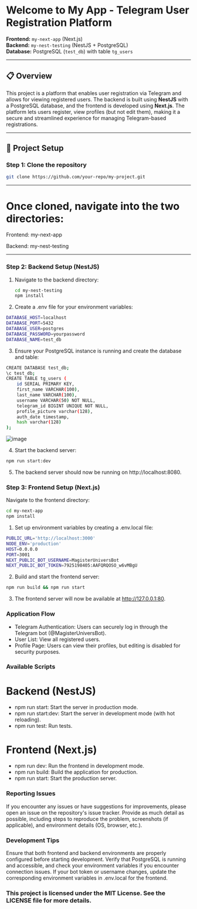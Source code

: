 # Welcome to My App - Telegram User Registration Platform

**Frontend:** `my-next-app` (Next.js)  
**Backend:** `my-nest-testing` (NestJS + PostgreSQL)  
**Database:** PostgreSQL (`test_db`) with table `tg_users`

---

## 📋 Overview

This project is a platform that enables user registration via Telegram and allows for viewing registered users. The backend is built using **NestJS** with a PostgreSQL database, and the frontend is developed using **Next.js**. The platform lets users register, view profiles (but not edit them), making it a secure and streamlined experience for managing Telegram-based registrations.

---

## 🚀 Project Setup

### Step 1: Clone the repository

```bash
git clone https://github.com/your-repo/my-project.git
```

---

# Once cloned, navigate into the two directories:

Frontend: my-next-app

Backend: my-nest-testing

---

### Step 2: Backend Setup (NestJS)

1. Navigate to the backend directory:

   ```bash
   cd my-nest-testing
   npm install
   ```

2. Create a .env file for your environment variables:

```bash
DATABASE_HOST=localhost
DATABASE_PORT=5432
DATABASE_USER=postgres
DATABASE_PASSWORD=yourpassword
DATABASE_NAME=test_db
```

3. Ensure your PostgreSQL instance is running and create the database and table:

```bash
CREATE DATABASE test_db;
\c test_db;
CREATE TABLE tg_users (
    id SERIAL PRIMARY KEY,
    first_name VARCHAR(100),
    last_name VARCHAR(100),
    username VARCHAR(50) NOT NULL,
    telegram_id BIGINT UNIQUE NOT NULL,
    profile_picture varchar(128),
    auth_date timestamp,
    hash varchar(128)
);
```

![image](https://github.com/user-attachments/assets/6110bbf6-121d-4cc6-b0f7-86f861711e5a)


4. Start the backend server:

```bash
npm run start:dev
```

5. The backend server should now be running on http://localhost:8080.

### Step 3: Frontend Setup (Next.js)
Navigate to the frontend directory:

```bash
cd my-next-app
npm install
```

1. Set up environment variables by creating a .env.local file:

```bash
PUBLIC_URL='http://localhost:3000'
NODE_ENV='production'
HOST=0.0.0.0
PORT=3001
NEXT_PUBLIC_BOT_USERNAME=MagisterUniversBot
NEXT_PUBLIC_BOT_TOKEN=7925198405:AAFQRQOSO_w6vMBgU
```

2. Build and start the frontend server:

```bash
npm run build && npm run start
```

3. The frontend server will now be available at http://127.0.0.1:80.

### Application Flow

- Telegram Authentication: Users can securely log in through the Telegram bot (@MagisterUniversBot).
- User List: View all registered users.
- Profile Page: Users can view their profiles, but editing is disabled for security purposes.

### Available Scripts

# Backend (NestJS)

- npm run start: Start the server in production mode.
- npm run start:dev: Start the server in development mode (with hot reloading).
- npm run test: Run tests.

# Frontend (Next.js)

- npm run dev: Run the frontend in development mode.
- npm run build: Build the application for production.
- npm run start: Start the production server.

### Reporting Issues

If you encounter any issues or have suggestions for improvements, please open an issue on the repository's issue tracker. Provide as much detail as possible, including steps to reproduce the problem, screenshots (if applicable), and environment details (OS, browser, etc.).

### Development Tips

Ensure that both frontend and backend environments are properly configured before starting development.
Verify that PostgreSQL is running and accessible, and check your environment variables if you encounter connection issues.
If your bot token or username changes, update the corresponding environment variables in .env.local for the frontend.

### This project is licensed under the MIT License. See the LICENSE file for more details.
